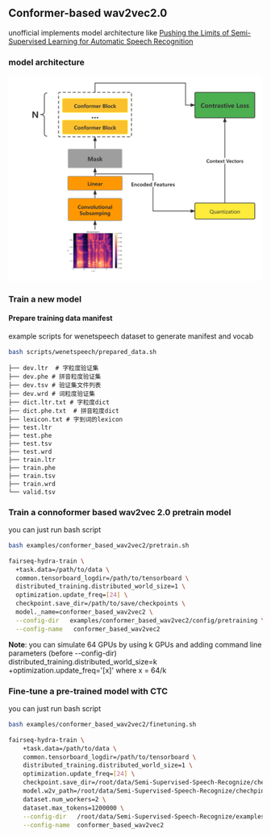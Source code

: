 ## Conformer-based wav2vec2.0
unofficial implements model architecture like [Pushing the Limits of Semi-Supervised Learning for Automatic Speech Recognition](https://arxiv.org/abs/2010.10504v1)
### model architecture
![conformer-based w2v2](conformer-based-w2v2.png)
### Train a new model
#### Prepare training data manifest
example scripts for wenetspeech dataset to generate manifest and vocab
```bash
bash scripts/wenetspeech/prepared_data.sh
```
```
├── dev.ltr  # 字粒度验证集
├── dev.phe # 拼音粒度验证集
├── dev.tsv # 验证集文件列表
├── dev.wrd # 词粒度验证集
├── dict.ltr.txt # 字粒度dict
├── dict.phe.txt  # 拼音粒度dict
├── lexicon.txt # 字到词的lexicon
├── test.ltr 
├── test.phe
├── test.tsv
├── test.wrd
├── train.ltr
├── train.phe
├── train.tsv
├── train.wrd
└── valid.tsv
```
### Train a connoformer based wav2vec 2.0 pretrain model
you can just run bash script
```bash
bash examples/conformer_based_wav2vec2/pretrain.sh
```

```bash
fairseq-hydra-train \
  +task.data=/path/to/data \
  common.tensorboard_logdir=/path/to/tensorboard \
  distributed_training.distributed_world_size=1 \
  optimization.update_freq=[24] \
  checkpoint.save_dir=/path/to/save/checkpoints \
  model._name=conformer_based_wav2vec2 \
  --config-dir   examples/conformer_based_wav2vec2/config/pretraining \
  --config-name   conformer_based_wav2vec2
```
**Note**: you can simulate 64 GPUs by using k GPUs and adding command line parameters (before --config-dir) distributed_training.distributed_world_size=k +optimization.update_freq='[x]' where x = 64/k
### Fine-tune a pre-trained model with CTC
you can just run bash script
```bash
bash examples/conformer_based_wav2vec2/finetuning.sh
```

```bash
fairseq-hydra-train \
    +task.data=/path/to/data \
    common.tensorboard_logdir=/path/to/tensorboard \
    distributed_training.distributed_world_size=1 \
    optimization.update_freq=[24] \
    checkpoint.save_dir=/root/data/Semi-Supervised-Speech-Recognize/chechpint/wenetspeech/finetuning \
    model.w2v_path=/root/data/Semi-Supervised-Speech-Recognize/chechpint/wenetspeech/checkpoint_best.pt \
    dataset.num_workers=2 \
    dataset.max_tokens=1200000 \
    --config-dir   /root/data/Semi-Supervised-Speech-Recognize/examples/conformer_based_wav2vec2/config/finetuning \
    --config-name  conformer_based_wav2vec2

```